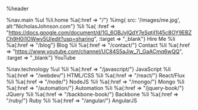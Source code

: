 %header

%nav.main
%ul
%li.home
%a{:href => "/"}
%img{ src: '/images/me.jpg', alt:"NicholasJohnson.com"}
%li
%a{ :href => "https://docs.google.com/document/d/1G_6OBJylQdY7eSqtjI1I45c8OY9EBZCh9H0i1OWwv5U/edit?usp=sharing", :target => "_blank"} Hire Me
%li
%a{:href => "/blog"} Blog
%li
%a{:href => "/contact/"} Contact
%li
%a{:href => "https://www.youtube.com/channel/UC84S5aJiw_7j_GaACmq6wQQ", :target => "_blank"} YouTube

%nav.technology
%ul
%li
%a{:href => "/javascript/"} JavaScript
%li
%a{:href => "/webdev/"} HTML/CSS
%li
%a{:href => "/react/"} React/Flux
%li
%a{:href => "/node/"} NodeJS
%li
%a{:href => "/mongo/"} Mongo
%li
%a{:href => "/automation/"} Automation
%li
%a{:href => "/jquery-book/"} JQuery
%li
%a{:href => "/backbone-book/"} Backbone
%li
%a{:href => "/ruby/"} Ruby
%li
%a{:href => "/angular/"} AngularJS
